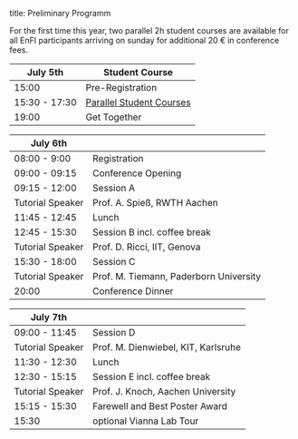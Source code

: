 title: Preliminary Programm

For the first time this year, two parallel 2h student courses are available for all EnFI participants arriving on sunday for additional 20 € in conference fees.
  

| July 5th           |  Student Course                               |
|------------|----------------------------------|
|15:00 |Pre-Registration     |
|15:30 - 17:30   |[Parallel Student Courses](sunday.html)      |
|19:00    |Get Together             |



|       July 6th     |                                 |
|------------|----------------------------------|
|08:00 - 9:00 |Registration      |
|09:00 - 09:15    |Conference Opening     |
|09:15 - 12:00   |Session A             |
|Tutorial Speaker| Prof. A. Spieß, RWTH Aachen|
|11:45 - 12:45    |Lunch            |
|12:45 - 15:30    |Session B incl. coffee break     |
|  Tutorial Speaker |Prof. D. Ricci, IIT, Genova   |
|15:30 - 18:00  |Session C             |
|Tutorial Speaker  |  Prof. M. Tiemann, Paderborn University          |
|20:00   |Conference Dinner           |


|       July 7th     |                                 |
|------------|----------------------------------|
|09:00 - 11:45  |Session D     |
|Tutorial Speaker| Prof. M. Dienwiebel, KIT, Karlsruhe|
|11:30 - 12:30    |Lunch   |
|12:30 - 15:15   |Session E incl. coffee break            |
|Tutorial Speaker |Prof. J. Knoch, Aachen University| 
|15:15 - 15:30    |Farewell and Best Poster Award            |
|15:30        |optional Vianna Lab Tour|

<!--

Nebeneinander Ausklappen

<script type="text/javascript">

 function toggle_visibility(id) {
 var e = document.getElementById(id);
 if(e.style.display == 'block')
 e.style.display = 'none';
 else
 e.style.display = 'block';
 }
//
</script>

<a href="#" onclick="toggle_visibility('foo');">Click here to toggle visibility of element #foo</a>
<div id="foo">This is foo</div>



#July 5th
----
**15:30:** Pre-Registration   
**16:00-17:00:** Tutorial 1   
**17:00-18:00:** Tutorial 2  

**19:00- open end:** Get together in [Beer garden](/RouteDescription/)
**19:00:** Committee meeting



# July 6th
---
**8:00:** Registration and welcome coffee   
**9:00:** Opening of the conference      
**9:15-12:00:** Session A   
**9:15-10:00:** Tutorial A 

 [Speakers Name](/TutorialSpeakers/)

<a href="#" onclick="toggle_visibility('foo');">**10:15-11:15:** Short presentations: session A </a>

<div id="foo" markdown="1">

**10:00 - 10:03 | A.1 |** Name: "Titel"
**10:03 - 10:06 | A.2 |** Name: "Titel"
**10:06 - 10:09 | A.3 |** Name: "Titel"
**10:09 - 10:12 | A.4 |** Name: "Titel"
**10:12 - 10:15 | A.5 |** Name: "Titel"
**10:15 - 10:18 | A.6 |** Name: "Titel"
**10:18 - 10:21 | A.7 |** Name: "Titel"
**10:21 - 10:24 | A.8 |** Name: "Titel"
**10:24 - 10:27 | A.9 |** Name: "Titel"
**10:27 - 10:30 | A.10 |** Name: "Titel"
**10:30 - 10:33 | A.11 |** Name: "Titel"
**10:33 - 10:36 | A.12 |** Name: "Titel"
**10:36 - 10:39 | A.13 |** Name: "Titel"
**10:39 - 10:42 | A.14 |** Name: "Titel"
**10:42 - 10:45 | A.15 |** Name: "Titel"
**10:45 - 10:48 | A.16 |** Name: "Titel"
**10:48 - 10:51 | A.17 |** Name: "Titel"
**10:51 - 10:54 | A.18 |** Name: "Titel"
**10:54 - 10:57 | A.19 |** Name: "Titel"
**10:57 - 11:00 | A.20 |** Name: "Titel"


</div>

ausklappen Ende

**11:00-12:00:** Poster Session and Coffee break

**11:45-12:45** Lunch

**12:45-15:30** Session B: Title
**12:45-13:30:** Tutorial B: [Speakers Name](/TutorialSpeakers/)

**13:30-14:30:** Short Presentation: Session B

ausklappen
**13:30 - 13:33 | B.1 |** Name: "Titel"
**13:33 - 13:36 | B.2 |** Name: "Titel"
**13:36 - 13:39 | B.3 |** Name: "Titel"
**13:39 - 13:42 | B.4 |** Name: "Titel"
**13:42 - 13:45 | B.5 |** Name: "Titel"
**13:45 - 13:48 | B.6 |** Name: "Titel"
**13:48 - 13:51 | B.7 |** Name: "Titel"
**13:51 - 13:54 | B.8 |** Name: "Titel"
**13:54 - 13:57 | B.9 |** Name: "Titel"
**13:57 - 14:00 | B.10 |** Name: "Titel"
**14:00 - 14:03 | B.11 |** Name: "Titel"
**14:03 - 14:06 | B.12 |** Name: "Titel"
**14:06 - 14:09 | B.13 |** Name: "Titel"
**14:09 - 14:12 | B.14 |** Name: "Titel"
**14:12 - 14:15 | B.15 |** Name: "Titel"
**14:15 - 14:18 | B.16 |** Name: "Titel"
**14:18 - 14:21 | B.17 |** Name: "Titel"
**14:21 - 14:24 | B.18 |** Name: "Titel"
**14:24 - 14:27 | B.19 |** Name: "Titel"
**14:27 - 14:30 | B.20 |** Name: "Titel"


ausklappen Ende

**14:30-15:30:** Poster and coffee break

**15:30-18:00** Session C: Title
**15:30-16:15:** Tutorial C: [Speakers Name](/TutorialSpeakers/)
**16:15-17:15:** Short Presentations: Session C

ausklappen

**16:15 - 16:18 | C.1 |** Name: "Titel"
**16:18 - 16:21 | C.2 |** Name: "Titel"
**16:21 - 16:24 | C.3 |** Name: "Titel"
**16:24 - 16:27 | C.4 |** Name: "Titel"
**16:27 - 16:30 | C.5 |** Name: "Titel"
**16:30 - 16:33 | C.6 |** Name: "Titel"
**16:33 - 16:36 | C.7 |** Name: "Titel"
**16:36 - 16:39 | C.8 |** Name: "Titel"
**16:39 - 16:42 | C.9 |** Name: "Titel"
**16:42 - 16:45 | C.10 |** Name: "Titel"
**16:45 - 16:48 | C.11 |** Name: "Titel"
**16:48 - 16:51 | C.12 |** Name: "Titel"
**16:51 - 16:54 | C.13 |** Name: "Titel"
**16:54 - 16:57 | C.14 |** Name: "Titel"
**16:57 - 17:00 | C.15 |** Name: "Titel"
**17:00 - 17:03 | C.16 |** Name: "Titel"
**17:03 - 17:06 | C.17 |** Name: "Titel"
**17:06 - 17:09 | C.18 |** Name: "Titel"
**17:09 - 17:12 | C.19 |** Name: "Titel"
**17:12 - 17:15 | C.20 |** Name: "Titel"


ausklappen Ende

**17:15-18:00:** Poster Session
**20:00:** [Conference Dinner](/RouteDescription/)

# July 7th
---
**9:00-11:45** Session D: Title
**9:00-9:45:** Tutorial D: [Speakers Name](/TutorialSpeakers/)

**9:45-10:45:** Short presentations: session D

ausklappen

**09:45 - 09:48 | D.1 |** Name: "Titel"
**09:48 - 09:51 | D.2 |** Name: "Titel"
**09:51 - 09:54 | D.3 |** Name: "Titel"
**09:54 - 09:57 | D.4 |** Name: "Titel"
**09:57 - 10:00 | D.5 |** Name: "Titel"
**10:00 - 10:03 | D.6 |** Name: "Titel"
**10:03 - 10:06 | D.7 |** Name: "Titel"
**10:06 - 10:09 | D.8 |** Name: "Titel"
**10:09 - 10:12 | D.9 |** Name: "Titel"
**10:12 - 10:15 | D.10 |** Name: "Titel"
**10:15 - 10:18 | D.11 |** Name: "Titel"
**10:18 - 10:21 | D.12 |** Name: "Titel"
**10:21 - 10:24 | D.13 |** Name: "Titel"
**10:24 - 10:27 | D.14 |** Name: "Titel"
**10:27 - 10:30 | D.15 |** Name: "Titel"
**10:30 - 10:33 | D.16 |** Name: "Titel"
**10:33 - 10:36 | D.17 |** Name: "Titel"
**10:36 - 10:39 | D.18 |** Name: "Titel"
**10:39 - 10:42 | D.19 |** Name: "Titel"
**10:42 - 10:45 | D.20 |** Name: "Titel"

ausklappen Ende

**10:45-11:45:** Poster Session D and Coffee break

**11:30-12:30** Lunch

**12:30-15:30** Session E: Title
**12:30-13:15:** Tutorial E: [Speakers Name](/TutorialSpeakers/)

**13:15-14:15:** Short Presentation: session E

ausklappen

**13:15 - 13:18 | E.1 |** Name: "Titel"
**13:18 - 13:21 | E.2 |** Name: "Titel"
**13:21 - 13:24 | E.3 |** Name: "Titel"
**13:24 - 13:27 | E.4 |** Name: "Titel"
**13:27 - 13:30 | E.5 |** Name: "Titel"
**13:30 - 13:33 | E.6 |** Name: "Titel"
**13:33 - 13:36 | E.7 |** Name: "Titel"
**13:36 - 13:39 | E.8 |** Name: "Titel"
**13:39 - 13:42 | E.9 |** Name: "Titel"
**13:42 - 13:45 | E.10 |** Name: "Titel"
**13:45 - 13:48 | E.11 |** Name: "Titel"
**13:48 - 13:51 | E.12 |** Name: "Titel"
**13:51 - 13:54 | E.13 |** Name: "Titel"
**13:54 - 13:57 | E.14 |** Name: "Titel"
**13:57 - 14:00 | E.15 |** Name: "Titel"
**14:00 - 14:03 | E.16 |** Name: "Titel"
**14:03 - 14:06 | E.17 |** Name: "Titel"
**14:06 - 14:09 | E.18 |** Name: "Titel"
**14:09 - 14:12 | E.19 |** Name: "Titel"
**14:12 - 14:15 | E.20 |** Name: "Titel"

ausklappen Ende

**14:15-15:15:** Poster session E and coffee break
**15:15-15:30:** Farewell and best poster award
**15:30-16:00:** optional VIANNA Lab Tour



[Download](/EnFI/conferenceprogramm.pdf) Conference Programm
-->
